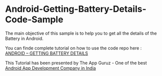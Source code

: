 Android-Getting-Battery-Details-Code-Sample
===========================================

The main objective of this sample is to help you to get all the details of the Battery in Android.


You can finde complete tutorial on how to use the code repo here : <a href="http://www.theappguruz.com/blog/android-getting-battery-details">ANDROID – GETTING BATTERY DETAILS</a>

This Tutorial has been presented by The App Guruz - One of the best <a href="http://www.theappguruz.com/android-app-development/">Android App Development Company in India</a>
